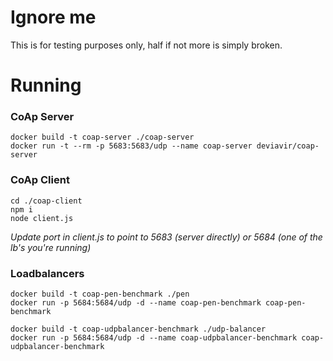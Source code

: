 # Ignore me

This is for testing purposes only, half if not more is simply broken.


# Running

### CoAp Server

```
docker build -t coap-server ./coap-server
docker run -t --rm -p 5683:5683/udp --name coap-server deviavir/coap-server
```

### CoAp Client

```
cd ./coap-client
npm i
node client.js
```

_Update port in client.js to point to 5683 (server directly) or 5684 (one of the  lb's you're running)_


### Loadbalancers

```
docker build -t coap-pen-benchmark ./pen
docker run -p 5684:5684/udp -d --name coap-pen-benchmark coap-pen-benchmark

docker build -t coap-udpbalancer-benchmark ./udp-balancer
docker run -p 5684:5684/udp -d --name coap-udpbalancer-benchmark coap-udpbalancer-benchmark
```
